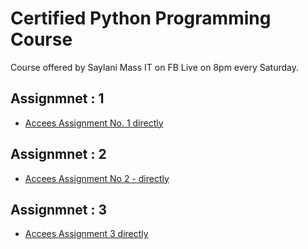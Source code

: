 # Certified Python Programming Course 
Course offered by Saylani Mass IT on FB Live on 8pm every Saturday. 

## Assignmnet : 1
- [Accees Assignment No. 1 directly ](https://github.com/engineerbaz/Certified-Python-Saylani-/blob/master/assignments/assignment-1.md)

## Assignmnet : 2
- [Accees Assignment No 2 - directly](https://github.com/engineerbaz/Certified-Python-Saylani-/blob/master/assignments/Assignment_02_Python_saylani.ipynb)

## Assignmnet : 3
- [Accees Assignment 3 directly ](https://github.com/engineerbaz/Certified-Python-Saylani-/blob/master/assignments/Assignment_03_Python_saylani.ipynb)
